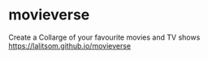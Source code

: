 # movieverse
Create a Collarge of your favourite movies and TV shows https://lalitsom.github.io/movieverse
